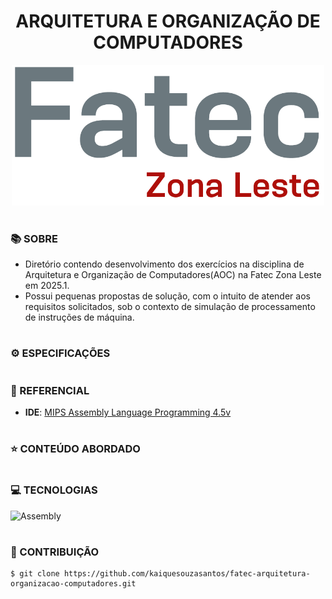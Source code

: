<h1 align=center>ARQUITETURA E ORGANIZAÇÃO DE COMPUTADORES</h1>

<p align="center">
  <img src="fatec.png" width="500">
</p>

#
### 📚 SOBRE

- Diretório contendo desenvolvimento dos exercícios na disciplina de Arquitetura e Organização de Computadores(AOC) na Fatec Zona Leste em 2025.1.
- Possui pequenas propostas de solução, com o intuito de atender aos requisitos solicitados, sob o contexto de simulação de processamento de instruções de máquina.

# 
### ⚙️ ESPECIFICAÇÕES

#
### 📄 REFERENCIAL

- **IDE**: [MIPS Assembly Language Programming 4.5v](https://computerscience.missouristate.edu/mars-mips-simulator.htm)

#
### ⭐ CONTEÚDO ABORDADO

#
### 💻 TECNOLOGIAS
![Assembly](https://img.shields.io/badge/-assembly-0D1117?style=for-the-badge&logo=assembly&logoColor=1572B6&labelColor=0D1117)&nbsp;

#
### 🔗 CONTRIBUIÇÃO

```
$ git clone https://github.com/kaiquesouzasantos/fatec-arquitetura-organizacao-computadores.git 
```